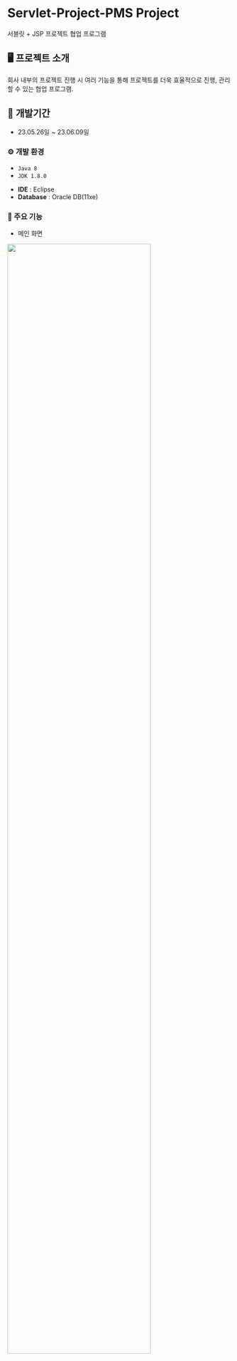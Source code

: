 # Servlet-Project-PMS Project
서블릿 + JSP 프로젝트 협업 프로그램

## 🖥 프로젝트 소개
회사 내부의 프로젝트 진행 시 여러 기능을 통해 프로젝트를 더욱 효율적으로 진행, 관리 할 수 있는 협업 프로그램.
<br>

## 📅 개발기간
* 23.05.26일 ~ 23.06.09일
  
### ⚙ 개발 환경
* `Java 8`
* `JDK 1.8.0`
- **IDE** : Eclipse
- **Database** : Oracle DB(11xe)

### 📌 주요 기능
* 메인 화면
<img width="80%" src="https://github.com/jinseobb/PMS-Project/assets/131458472/8737f437-d977-401f-8d32-c70d799090e3"/>
